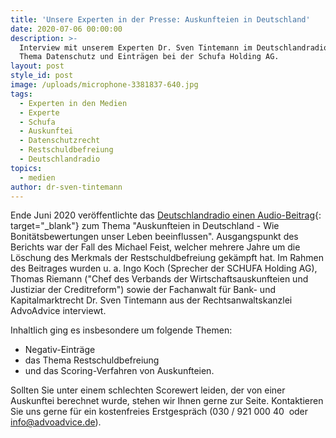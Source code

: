 ```yaml
---
title: 'Unsere Experten in der Presse: Auskunfteien in Deutschland'
date: 2020-07-06 00:00:00
description: >-
  Interview mit unserem Experten Dr. Sven Tintemann im Deutschlandradio zum
  Thema Datenschutz und Einträgen bei der Schufa Holding AG.
layout: post
style_id: post
image: /uploads/microphone-3381837-640.jpg
tags:
  - Experten in den Medien
  - Experte
  - Schufa
  - Auskunftei
  - Datenschutzrecht
  - Restschuldbefreiung
  - Deutschlandradio
topics:
  - medien
author: dr-sven-tintemann
---
```


Ende Juni 2020 veröffentlichte das [Deutschlandradio einen Audio-Beitrag](https://www.deutschlandfunk.de/auskunfteien-in-deutschland-wie-bonitaetsbewertungen-unser.724.de.html?dram:article_id=479465){: target="_blank"} zum Thema "Auskunfteien in Deutschland - Wie Bonitätsbewertungen unser Leben beeinflussen". Ausgangspunkt des Berichts war der Fall des Michael Feist, welcher mehrere Jahre um die Löschung des Merkmals der Restschuldbefreiung gekämpft hat. Im Rahmen des Beitrages wurden u. a. Ingo Koch (Sprecher der SCHUFA Holding AG), Thomas Riemann ("Chef des Verbands der Wirtschaftsauskunfteien und Justiziar der Creditreform") sowie der Fachanwalt für Bank- und Kapitalmarktrecht Dr. Sven Tintemann aus der Rechtsanwaltskanzlei AdvoAdvice interviewt.&nbsp;

Inhaltlich ging es insbesondere um folgende Themen:

* Negativ-Einträge
* das Thema Restschuldbefreiung
* und das Scoring-Verfahren von Auskunfteien.&nbsp;

Sollten Sie unter einem schlechten Scorewert leiden, der von einer Auskunftei berechnet wurde, stehen wir Ihnen gerne zur Seite. Kontaktieren Sie uns gerne für ein kostenfreies Erstgespräch (030 / 921 000 40&nbsp; oder info@advoadvice.de).